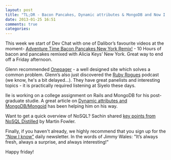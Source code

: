 ```yaml
---
layout: post
title: "TL;DR - Bacon Pancakes, Dynamic attributes & MongoDB and Now I Know"
date: 2013-01-25 16:51
comments: true
categories:
---
```


This week we start of Dev Chat with one of Dalibor’s favourite videos at the moment- [Adventure Time Bacon Pancakes New York Remix!](http://www.youtube.com/watch?v=zalYJacOhpo) - 10 Hours of bacon and pancakes remixed with Alicia Keys’ New York. Great way to end off a Friday afternoon.

Glenn recommended [Onepager](http://onepagerapp.com/) - a well designed site which solves a common problem. Glenn’s also just discovered the [Ruby Rogues](http://rubyrogues.com) podcast (we know, he's a bit delayed...).  They have great panelists and interesting topics - it is practically required listening at Siyelo these days.

Ile is working on a college assignment on Rails and MongoDB for his post-graduate studie.  A great article on [Dynamic attributes and MongoDB/Mongoid](http://paul-wong-jr.blogspot.com/2012/03/dynamic-attributes-and-mongodbmongoid.html) has been helping him on his way.

Want to get a quick overview of NoSQL? Sachin shared [key points from NoSQL Distilled](http://martinfowler.com/articles/nosqlKeyPoints.html ) by Martin Fowler.

Finally, if you haven't already, we highly recommend that you sign up for the [“Now I know”](http://nowiknow.com/) daily newsletter. In the words of Jimmy Wales: "It’s always fresh, always a surprise, and always interesting!"

Happy friday!
